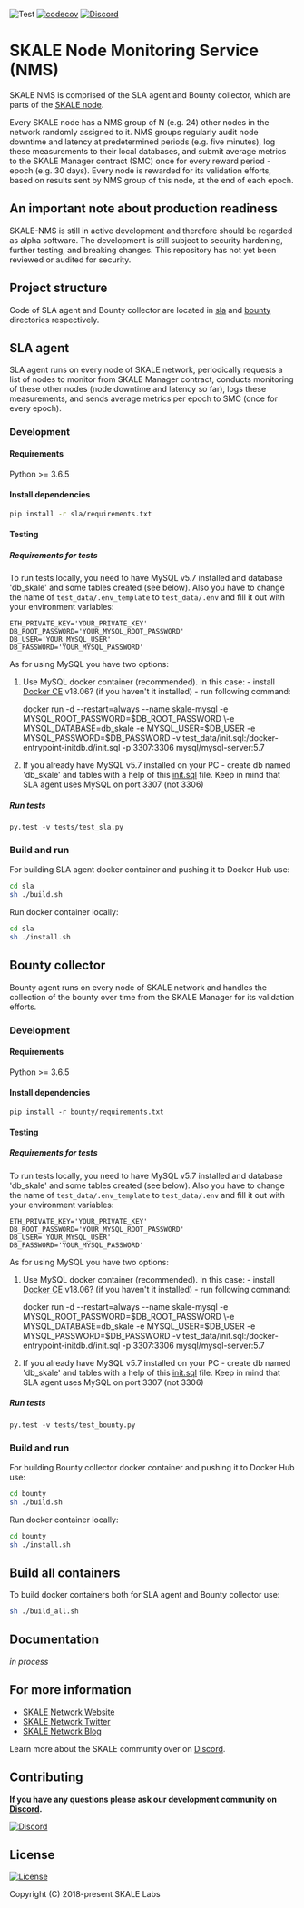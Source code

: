![Test](https://github.com/skalenetwork/skale-nms/workflows/Test/badge.svg)
[![codecov](https://codecov.io/gh/skalenetwork/skale-nms/branch/develop/graph/badge.svg?token=aPCwLvSCAi)](https://codecov.io/gh/skalenetwork/skale-nms)
[![Discord](https://img.shields.io/discord/534485763354787851.svg)](https://discord.gg/vvUtWJB)

# SKALE Node Monitoring Service (NMS)

SKALE NMS is comprised of the SLA agent and Bounty collector, which are parts of the [SKALE node](https://github.com/skalenetwork/skale-node).

Every SKALE node has a NMS group of N (e.g. 24) other nodes in the network randomly assigned to it. NMS groups regularly audit node downtime and latency at predetermined periods (e.g. five minutes), log these measurements to their local databases, and submit average metrics to the SKALE Manager contract (SMC) once for every reward period - epoch (e.g. 30 days). Every node is rewarded for its validation efforts, based on results sent by NMS group of this node, at the end of each epoch.

## An important note about production readiness

SKALE-NMS is still in active development and therefore should be regarded as alpha software. The development is still subject to security hardening, further testing, and breaking changes. This repository has not yet been reviewed or audited for security.

## Project structure

Code of SLA agent and Bounty collector are located in [sla](https://github.com/skalenetwork/skale-nms/tree/develop/sla) and [bounty](https://github.com/skalenetwork/skale-nms/tree/develop/bounty) directories respectively.  

## SLA agent

SLA agent runs on every node of SKALE network, periodically requests a list of nodes to monitor from SKALE Manager contract, conducts monitoring of these other nodes (node downtime and latency so far), logs these measurements, and sends average metrics per epoch to SMC (once for every epoch).

### Development

#### Requirements

Python >= 3.6.5

#### Install dependencies

```bash
pip install -r sla/requirements.txt
```

#### Testing

##### Requirements for tests

To run tests locally, you need to have MySQL v5.7 installed and database 'db_skale' and some tables created (see below). Also you have to change the name of `test_data/.env_template` to `test_data/.env` and fill it out with your environment variables:

    ETH_PRIVATE_KEY='YOUR_PRIVATE_KEY' 
    DB_ROOT_PASSWORD='YOUR_MYSQL_ROOT_PASSWORD'
    DB_USER='YOUR_MYSQL_USER'
    DB_PASSWORD='YOUR_MYSQL_PASSWORD'

As for using MySQL you have two options:

1.  Use MySQL docker container (recommended). In this case:
    \- install [Docker CE](https://docs.docker.com/install/) v18.06? (if you haven't it installed)
    \- run following command:

    docker run -d --restart=always --name skale-mysql -e MYSQL_ROOT_PASSWORD=$DB_ROOT_PASSWORD 
    \-e MYSQL_DATABASE=db_skale -e MYSQL_USER=$DB_USER -e MYSQL_PASSWORD=$DB_PASSWORD 
    \-v test_data/init.sql:/docker-entrypoint-initdb.d/init.sql -p 3307:3306  mysql/mysql-server:5.7

2.  If you already have MySQL v5.7 installed on your PC - create db named 'db_skale' and tables with a help of this [init.sql](https://github.com/skalenetwork/skale-nms/blob/develop/test_data/init.sql) file. Keep in mind that SLA agent uses MySQL on port 3307 (not 3306)

##### Run tests

    py.test -v tests/test_sla.py

### Build and run

For building SLA agent docker container and pushing it to Docker Hub use:

```bash
cd sla
sh ./build.sh
```

Run docker container locally:

```bash
cd sla
sh ./install.sh
```

## Bounty collector

Bounty agent runs on every node of SKALE network and handles the collection of the bounty over time from the SKALE Manager for its validation efforts.

### Development

#### Requirements

Python >= 3.6.5

#### Install dependencies

    pip install -r bounty/requirements.txt

#### Testing

##### Requirements for tests

To run tests locally, you need to have MySQL v5.7 installed and database 'db_skale' and some tables created (see below). Also you have to change the name of `test_data/.env_template` to `test_data/.env` and fill it out with your environment variables:

    ETH_PRIVATE_KEY='YOUR_PRIVATE_KEY' 
    DB_ROOT_PASSWORD='YOUR_MYSQL_ROOT_PASSWORD'
    DB_USER='YOUR_MYSQL_USER'
    DB_PASSWORD='YOUR_MYSQL_PASSWORD'

As for using MySQL you have two options:

1.  Use MySQL docker container (recommended). In this case:
    \- install [Docker CE](https://docs.docker.com/install/) v18.06? (if you haven't it installed)
    \- run following command:

    docker run -d --restart=always --name skale-mysql -e MYSQL_ROOT_PASSWORD=$DB_ROOT_PASSWORD 
    \-e MYSQL_DATABASE=db_skale -e MYSQL_USER=$DB_USER -e MYSQL_PASSWORD=$DB_PASSWORD 
    \-v test_data/init.sql:/docker-entrypoint-initdb.d/init.sql -p 3307:3306  mysql/mysql-server:5.7

2.  If you already have MySQL v5.7 installed on your PC - create db named 'db_skale' and tables with a help of this [init.sql](https://github.com/skalenetwork/skale-nms/blob/develop/test_data/init.sql) file. Keep in mind that SLA agent uses MySQL on port 3307 (not 3306)

##### Run tests

    py.test -v tests/test_bounty.py

### Build and run

For building Bounty collector docker container and pushing it to Docker Hub use:

```bash
cd bounty
sh ./build.sh
```

Run docker container locally:

```bash
cd bounty
sh ./install.sh
```

## Build all containers

To build docker containers both for SLA agent and Bounty collector use:

```bash
sh ./build_all.sh
```

## Documentation

_in process_

## For more information

-   [SKALE Network Website](https://skale.network)
-   [SKALE Network Twitter](https://twitter.com/SkaleNetwork)
-   [SKALE Network Blog](https://skale.network/blog)

Learn more about the SKALE community over on [Discord](http://skale.chat).

## Contributing

**If you have any questions please ask our development community on [Discord](http://skale.chat).**

[![Discord](https://img.shields.io/discord/534485763354787851.svg)](https://discord.gg/vvUtWJB)

## License

[![License](https://img.shields.io/github/license/skalenetwork/skale-nms.svg)](LICENSE)

Copyright (C) 2018-present SKALE Labs
